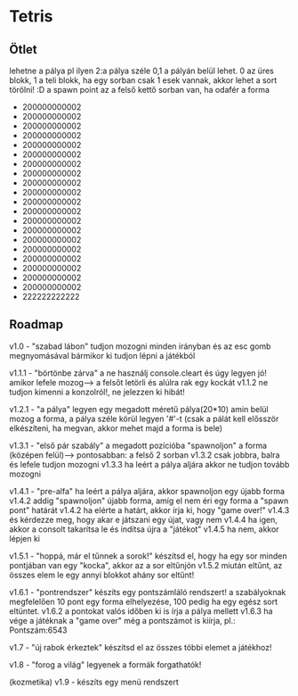 # Tetris

## Ötlet
lehetne a pálya pl ilyen
2:a pálya széle
0,1 a pályán belül lehet. 0 az üres blokk, 1 a teli blokk, ha egy sorban csak 1 esek vannak, akkor 
lehet a sort törölni! :D	 a spawn point az a felső kettő sorban van, ha odafér a forma

- 200000000002
- 200000000002
- 200000000002
- 200000000002
- 200000000002
- 200000000002
- 200000000002
- 200000000002
- 200000000002
- 200000000002
- 200000000002
- 200000000002
- 200000000002
- 200000000002
- 200000000002
- 200000000002
- 200000000002
- 200000000002
- 200000000002
- 200000000002
- 222222222222

## Roadmap

v1.0	-	"szabad lábon"
tudjon mozogni minden irányban és az esc gomb megnyomásával bármikor ki tudjon lépni a játékból

v1.1.1	-	"börtönbe zárva"
a ne használj console.cleart és úgy legyen jó!	amikor lefele mozog--> a felsőt letörli és alúlra rak egy kockát
v1.1.2
ne tudjon kimenni a konzolról!, ne jelezzen ki hibát!

v1.2.1	-	"a pálya"
legyen egy megadott méretű pálya(20*10) amin belül mozog a forma, a pálya széle körül legyen '#'-t
(csak a pálát kell elősször elkészíteni, ha megvan, akkor mehet majd a forma is bele)

v1.3.1	-	"első pár szabály"
a megadott pozícióba "spawnoljon" a forma (középen felül)--> pontosabban: a felső 2 sorban
v1.3.2
csak jobbra, balra és lefele tudjon mozogni
v1.3.3
ha leért a pálya aljára akkor ne tudjon tovább mozogni

v1.4.1	-	"pre-alfa"
ha leért a pálya aljára, akkor spawnoljon egy újabb forma
v1.4.2
addig "spawnoljon" újabb forma, amíg el nem éri egy forma a "spawn pont" határát
v1.4.2
ha elérte a határt, akkor írja ki, hogy "game over!"
v1.4.3
és kérdezze meg, hogy akar e játszani egy újat, vagy nem
v1.4.4
ha igen, akkor a consolt takarítsa le és indítsa újra a "játékot"
v1.4.5
ha nem, akkor lépjen ki

v1.5.1	-	"hoppá, már el tűnnek a sorok!"
készítsd el, hogy ha egy sor minden pontjában van egy "kocka", akkor az a sor eltűnjön
v1.5.2
miután eltűnt, az összes elem le egy annyi blokkot ahány sor eltűnt! 

v1.6.1 	-	"pontrendszer"
készíts egy pontszámláló rendszert! a szabályoknak megfelelően
10 pont egy forma elhelyezése, 100 pedig ha egy egész sort eltüntet.
v1.6.2
a pontokat valós időben ki is írja a pálya mellett
v1.6.3
ha vége a játéknak a "game over" még a pontszámot is kiírja, pl.: Pontszám:6543

v1.7	-	"új rabok érkeztek"
készítsd el az összes többi elemet a játékhoz!

v1.8	-	"forog a világ"
legyenek a formák forgathatók!

(kozmetika)
v1.9	-	készíts egy menü rendszert